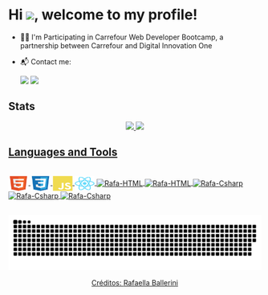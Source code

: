 <h1 align="left">Hi <img src="https://user-images.githubusercontent.com/103073732/171200620-90f831be-78f8-4957-a6cc-531261135d20.gif" width="30px">, welcome to my profile!</h1> 

- 👩‍💻 I'm Participating in Carrefour Web Developer Bootcamp, a partnership between Carrefour and Digital Innovation One 
- 📬 Contact me:
  
  <div align="left">
  <div>
  <a href="https://linkedin.com/in/rochelle-matos-56238b62" target= "_blank"><img src="https://img.shields.io/badge/-LinkedIn-%230077B5?style=for-the-badge&logo=linkedin&logoColor=white" target="_blank"></a>
  <a href ="mailto:rchllmts@gmail.com" target="_blank"><img src="https://img.shields.io/badge/-Gmail-D14836?style=for-the-badge&logo=gmail&logoColor=white" target="_blank"></a>
  </div>

##
  <h2> Stats </h2>
  <div align="center">
  <a href="https://github.com/rochellema">
  <img height="150em" src="https://github-readme-stats.vercel.app/api?username=rochellema&show_icons=true&theme=dracula&include_all_commits=true&count_private=true"/>
  <img height="150em" src="https://github-readme-stats.vercel.app/api/top-langs/?username=rochellema&layout=compact&langs_count=7&theme=dracula"/>
</div>

<h2> Languages and Tools </h2>
<div style="display: inline_block"><br>
  <img align="center" alt="Rafa-HTML" height="30" width="40" src="https://raw.githubusercontent.com/devicons/devicon/master/icons/html5/html5-original.svg">
  <img align="center" alt="Rafa-CSS" height="30" width="40" src="https://raw.githubusercontent.com/devicons/devicon/master/icons/css3/css3-original.svg">
  <img align="center" alt="Rafa-Js" height="30" width="40" src="https://raw.githubusercontent.com/devicons/devicon/master/icons/javascript/javascript-plain.svg">
  <img align="center" alt="Rafa-React" height="30" width="40" src="https://raw.githubusercontent.com/devicons/devicon/master/icons/react/react-original.svg">
  <img align="center" alt="Rafa-HTML" height="40" width="50" src="https://cdn.jsdelivr.net/gh/devicons/devicon/icons/java/java-original.svg">
  <img align="center" alt="Rafa-HTML" height="30" width="50" src="https://user-images.githubusercontent.com/33158051/103466606-760a4000-4d14-11eb-9941-2f3d00371471.png">
  <img align="center" alt="Rafa-Csharp" height="30" width="40" src="https://cdn.jsdelivr.net/gh/devicons/devicon/icons/vscode/vscode-original.svg">
  <img align="center" alt="Rafa-Csharp" height="30" width="40" src="https://cdn.jsdelivr.net/gh/devicons/devicon/icons/git/git-original.svg">
  <img align="center" alt="Rafa-Csharp" height="30" width="40" src="https://cdn.jsdelivr.net/gh/devicons/devicon/icons/github/github-original.svg">
  
   ##
  
 <div align="center">
 
  ![Snake animation](https://github.com/rochellema/rochellema/blob/output/github-contribution-grid-snake.svg)
  
</div>
  
<p align="center">
  Créditos: <a href="https://github.com/rafaballerini">Rafaella Ballerini</a>
</p>
 
